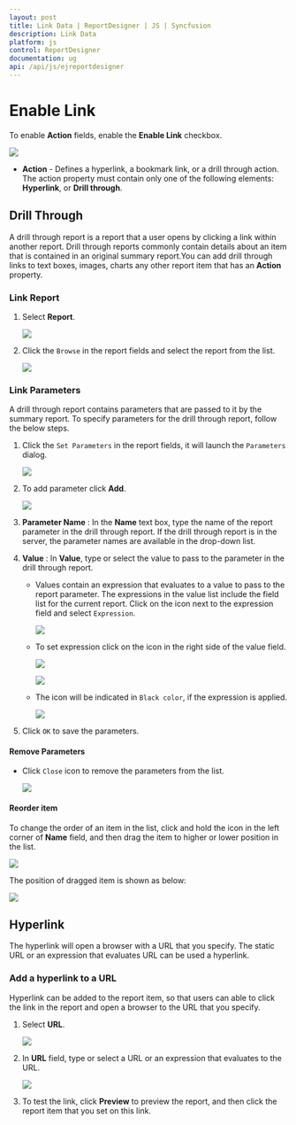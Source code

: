 ```yaml
---
layout: post
title: Link Data | ReportDesigner | JS | Syncfusion
description: Link Data
platform: js
control: ReportDesigner
documentation: ug
api: /api/js/ejreportdesigner
---
```


# Enable Link

To enable **Action** fields, enable the **Enable Link** checkbox.

   ![](Link-Data-Images/Enable-Link.png)

* **Action** - Defines a hyperlink, a bookmark link, or a drill through action. The action property must contain only one of the following elements: **Hyperlink**, or **Drill through**. 

## Drill Through

A drill through report is a report that a user opens by clicking a link within another report. Drill through reports commonly contain details about an item that is contained in an original summary report.You can add drill through links to text boxes, images, charts any other report item that has an **Action** property.

### Link Report
  
   1. Select **Report**.

       ![](Link-Data-Images/Link-ReportFields.png)

   2. Click the `Browse` in the report fields and select the report from the list.

      ![](Link-Data-Images/Browse-Report-Dialog.png)

### Link Parameters

A drill through report contains parameters that are passed to it by the summary report. To specify parameters for the drill through report, follow the below steps.

   1.  Click the `Set Parameters` in the report fields, it will launch the `Parameters` dialog.

        ![](Link-Data-Images/EnableLink-Parameter-Dialog.png)

   2. To add parameter click **Add**.

        ![](Link-Data-Images/Enable-Link-Add-Row.png)
   3. **Parameter Name** : In the **Name** text box, type the name of the report parameter in the drill through report. If the drill through report is in the server, the parameter names are available in the drop-down list.

   4. **Value** : In **Value**, type or select the value to pass to the parameter in the drill through report.
     
        * Values contain an expression that evaluates to a value to pass to the report parameter. The expressions in the value list include the field list for the current report. Click on the icon next to the expression field and select `Expression`. 

            ![](Link-Data-Images/Expression-Icon.png)

        * To set expression click on the icon in the right side of the value field.

            ![](Link-Data-Images/Expression-Menu.png)

            ![](Link-Data-Images/Expression-Dialog.png)

        * The icon will be indicated in `Black color`, if the expression is applied.

            ![](Link-Data-Images/Expression-Black.png)

   3. Click `OK` to save the parameters.

#### Remove Parameters

* Click `Close` icon to remove the parameters from the list.

    ![](Link-Data-Images/Delete-Parameter.png)

#### Reorder item

 To change the order of an item in the list, click and hold the icon in the left corner of **Name** field, and then drag the item to higher or lower position in the list.

![](Link-Data-Images/Parameter-Specify-Drag.png)

The position of dragged item is shown as below:

![](Link-Data-Images/Default-Specify-Add.png)

## Hyperlink

 The hyperlink will open a browser with a URL that you specify. The static URL or an expression that evaluates URL can be used a hyperlink.

### Add a hyperlink to a URL

Hyperlink can be added to the report item, so that users can able to click the link in the report and open a browser to the URL that you specify.

 1. Select **URL**.

    ![](Link-Data-Images/Enable-Link-URL.png)

2. In **URL** field, type or select a URL or an expression that evaluates to the URL.

    ![](Link-Data-Images/EnableLink-URL-Save.png)

3. To test the link, click **Preview** to preview the report, and then click the report item that you set on this link.
